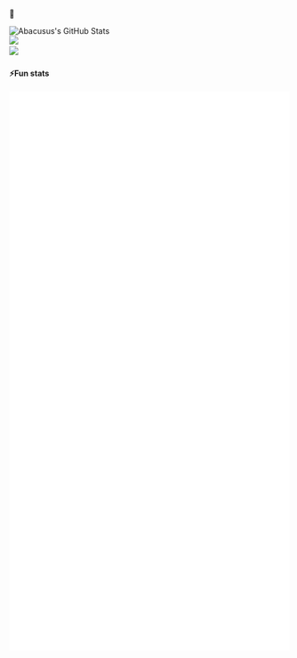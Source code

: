 🥷

![Abacusus's GitHub Stats](https://github-readme-stats.vercel.app/api?username=abacusus&count_private=true&show_icons=true&theme=tokyonight)<br/>
![](https://nirzak-streak-stats.vercel.app/?user=abacusus&theme=blueberry&hide_border=false)<br/>
![](https://github-readme-stats.vercel.app/api/top-langs/?username=abacusus&theme=blueberry&hide_border=false&include_all_commits=false&count_private=false&layout=compact)



#### ⚡Fun stats

![](https://raw.githubusercontent.com/abacusus/abacusus/main/github-metrics.svg?)


<!--
**abacusus/abacusus** is a ✨ _special_ ✨ repository because its `README.md` (this file) appears on your GitHub profile.

Here are some ideas to get you started:

- 🔭 I’m currently working on ...
- 🌱 I’m currently learning ...
- 👯 I’m looking to collaborate on ...
- 🤔 I’m looking for help with ...
- 💬 Ask me about ...
- 📫 How to reach me: ...
- 😄 Pronouns: ...
- ⚡ Fun fact: ...
-->
